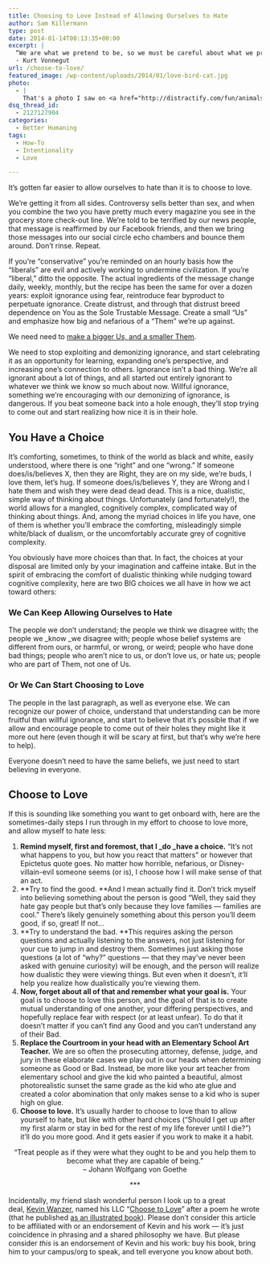 ```yaml
---
title: Choosing to Love Instead of Allowing Ourselves to Hate
author: Sam Killermann
type: post
date: 2014-01-14T00:13:35+00:00
excerpt: |
  “We are what we pretend to be, so we must be careful about what we pretend to be.” 
  - Kurt Vonnegut
url: /choose-to-love/
featured_image: /wp-content/uploads/2014/01/love-bird-cat.jpg
photo:
  - |
    That's a photo I saw on <a href="http://distractify.com/fun/animals-fun/animal-pillows/" target="_blank">Distractify</a> (attributed to SodaHead.com) that was way too perfect for this article to pass up. Making things 110% perfect, and I might be wrong, folks, but I'm pretty sure that's a <a href="http://en.wikipedia.org/wiki/Lovebird" target="_blank">Lovebird</a>. *Swoon.*
dsq_thread_id:
  - 2127127904
categories:
  - Better Humaning
tags:
  - How-To
  - Intentionality
  - Love

---
```

It&#8217;s gotten far easier to allow ourselves to hate than it is to choose to love.

We&#8217;re getting it from all sides. Controversy sells better than sex, and when you combine the two you have pretty much every magazine you see in the grocery store check-out line. We&#8217;re told to be terrified by our news people, that message is reaffirmed by our Facebook friends, and then we bring those messages into our social circle echo chambers and bounce them around. Don&#8217;t rinse. Repeat.

If you&#8217;re &#8220;conservative&#8221; you&#8217;re reminded on an hourly basis how the &#8220;liberals&#8221; are evil and actively working to undermine civilization. If you&#8217;re &#8220;liberal,&#8221; ditto the opposite. The actual ingredients of the message change daily, weekly, monthly, but the recipe has been the same for over a dozen years: exploit ignorance using fear, reintroduce fear byproduct to perpetuate ignorance. Create distrust, and through that distrust breed dependence on You as the Sole Trustable Message. Create a small &#8220;Us&#8221; and emphasize how big and nefarious of a &#8220;Them&#8221; we&#8217;re up against.

We need need to [make a bigger Us, and a smaller Them][1].

We need to stop exploiting and demonizing ignorance, and start celebrating it as an opportunity for learning, expanding one&#8217;s perspective, and increasing one&#8217;s connection to others. Ignorance isn&#8217;t a bad thing. We&#8217;re all ignorant about a lot of things, and all started out entirely ignorant to whatever we think we know so much about now. Willful ignorance, something we&#8217;re encouraging with our demonizing of ignorance, is dangerous. If you beat someone back into a hole enough, they&#8217;ll stop trying to come out and start realizing how nice it is in their hole.

## You Have a Choice

It&#8217;s comforting, sometimes, to think of the world as black and white, easily understood, where there is one &#8220;right&#8221; and one &#8220;wrong.&#8221; If someone does/is/believes X, then they are Right, they are on my side, we&#8217;re buds, I love them, let&#8217;s hug. If someone does/is/believes Y, they are Wrong and I hate them and wish they were dead dead dead. This is a nice, dualistic, simple way of thinking about things. Unfortunately (and fortunately!), the world allows for a mangled, cognitively complex, complicated way of thinking about things. And, among the myriad choices in life you have, one of them is whether you&#8217;ll embrace the comforting, misleadingly simple white/black of dualism, or the uncomfortably accurate grey of cognitive complexity.

You obviously have more choices than that. In fact, the choices at your disposal are limited only by your imagination and caffeine intake. But in the spirit of embracing the comfort of dualistic thinking while nudging toward cognitive complexity, here are two BIG choices we all have in how we act toward others:

### We Can Keep Allowing Ourselves to Hate

The people we don&#8217;t understand; the people we think we disagree with; the people we _know _we disagree with; people whose belief systems are different from ours, or harmful, or wrong, or weird; people who have done bad things; people who aren&#8217;t nice to us, or don&#8217;t love us, or hate us; people who are part of Them, not one of Us.

### Or We Can Start Choosing to Love

The people in the last paragraph, as well as everyone else. We can recognize our power of choice, understand that understanding can be more fruitful than willful ignorance, and start to believe that it&#8217;s possible that if we allow and encourage people to come out of their holes they might like it more out here (even though it will be scary at first, but that&#8217;s why we&#8217;re here to help).

Everyone doesn&#8217;t need to have the same beliefs, we just need to start believing in everyone.

## Choose to Love

If this is sounding like something you want to get onboard with, here are the sometimes-daily steps I run through in my effort to choose to love more, and allow myself to hate less:

  1. **Remind myself, first and foremost, that I _do _have a choice.** &#8220;It&#8217;s not what happens to you, but how you react that matters&#8221; or however that Epictetus quote goes. No matter how horrible, nefarious, or Disney-villain-evil someone seems (or is), I choose how I will make sense of that an act.
  2. **Try to find the good. **And I mean actually find it. Don&#8217;t trick myself into believing something about the person is good &#8220;Well, they said they hate gay people but that&#8217;s only because they love families &#8212; families are cool.&#8221; There&#8217;s likely genuinely something about this person you&#8217;ll deem good, if so, great! If not&#8230;
  3. **Try to understand the bad. **This requires asking the person questions and actually listening to the answers, not just listening for your cue to jump in and destroy them. Sometimes just asking those questions (a lot of &#8220;why?&#8221; questions &#8212; that they may&#8217;ve never been asked with genuine curiosity) will be enough, and the person will realize how dualistic they were viewing things. But even when it doesn&#8217;t, it&#8217;ll help you realize how dualistically you&#8217;re viewing them.
  4. **Now, forget about all of that and remember what your goal is.** Your goal is to choose to love this person, and the goal of that is to create mutual understanding of one another, your differing perspectives, and hopefully replace fear with respect (or at least unfear). To do that it doesn&#8217;t matter if you can&#8217;t find any Good and you can&#8217;t understand any of their Bad.
  5. **Replace the Courtroom in your head with an Elementary School Art Teacher.** We are so often the prosecuting attorney, defense, judge, and jury in these elaborate cases we play out in our heads when determining someone as Good or Bad. Instead, be more like your art teacher from elementary school and give the kid who painted a beautiful, almost photorealistic sunset the same grade as the kid who ate glue and created a color abomination that only makes sense to a kid who is super high on glue.
  6. **Choose to love.** It&#8217;s usually harder to choose to love than to allow yourself to hate, but like with other hard choices (&#8220;Should I get up after my first alarm or stay in bed for the rest of my life forever until I die?&#8221;) it&#8217;ll do you more good. And it gets easier if you work to make it a habit.

<p style="text-align: center;">
  &#8220;Treat people as if they were what they ought to be and you help them to become what they are capable of being.&#8221;<br /> &#8211; Johann Wolfgang von Goethe
</p>

<p style="text-align: center;">
  ***
</p>

<p style="text-align: left;">
  Incidentally, my friend slash wonderful person I look up to a great deal, <a href="http://www.kevinwanzer.com" target="_blank">Kevin Wanzer</a>, named his LLC &#8220;<a href="http://www.choosetolove.com">Choose to Love</a>&#8221; after a poem he wrote (that he published <a href="http://www.amazon.com/Choose-To-Love-About-Choices/dp/1420895214/ref=sr_1_1?ie=UTF8&qid=1389657530&sr=8-1&keywords=choose+to+love" target="_blank">as an illustrated book</a>). Please don&#8217;t consider this article to be affiliated with or an endorsement of Kevin and his work &#8212; it&#8217;s just coincidence in phrasing and a shared philosophy we have. But please consider <em>this </em>is an endorsement of Kevin and his work: buy his book, bring him to your campus/org to speak, and tell everyone you know about both.
</p>

 [1]: //us-vs-them/ "Making a Bigger “Us” and a Smaller “Them”"